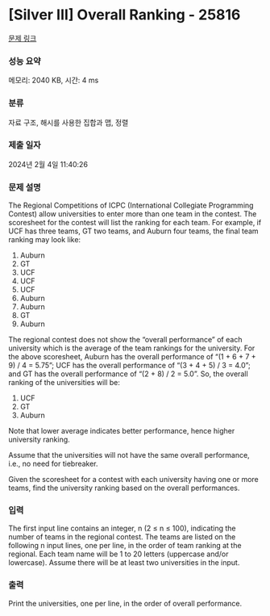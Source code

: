 # [Silver III] Overall Ranking - 25816 

[문제 링크](https://www.acmicpc.net/problem/25816) 

### 성능 요약

메모리: 2040 KB, 시간: 4 ms

### 분류

자료 구조, 해시를 사용한 집합과 맵, 정렬

### 제출 일자

2024년 2월 4일 11:40:26

### 문제 설명

<p>The Regional Competitions of ICPC (International Collegiate Programming Contest) allow universities to enter more than one team in the contest. The scoresheet for the contest will list the ranking for each team. For example, if UCF has three teams, GT two teams, and Auburn four teams, the final team ranking may look like:</p>

<ol>
	<li>Auburn</li>
	<li>GT</li>
	<li>UCF</li>
	<li>UCF</li>
	<li>UCF</li>
	<li>Auburn</li>
	<li>Auburn</li>
	<li>GT</li>
	<li>Auburn</li>
</ol>

<p>The regional contest does not show the “overall performance” of each university which is the average of the team rankings for the university. For the above scoresheet, Auburn has the overall performance of “(1 + 6 + 7 + 9) / 4 = 5.75”; UCF has the overall performance of “(3 + 4 + 5) / 3 = 4.0”; and GT has the overall performance of “(2 + 8) / 2 = 5.0”. So, the overall ranking of the universities will be:</p>

<ol>
	<li>UCF</li>
	<li>GT</li>
	<li>Auburn</li>
</ol>

<p>Note that lower average indicates better performance, hence higher university ranking.</p>

<p>Assume that the universities will not have the same overall performance, i.e., no need for tiebreaker.</p>

<p>Given the scoresheet for a contest with each university having one or more teams, find the university ranking based on the overall performances.</p>

### 입력 

 <p>The first input line contains an integer, n (2 ≤ n ≤ 100), indicating the number of teams in the regional contest. The teams are listed on the following n input lines, one per line, in the order of team ranking at the regional. Each team name will be 1 to 20 letters (uppercase and/or lowercase). Assume there will be at least two universities in the input.</p>

### 출력 

 <p>Print the universities, one per line, in the order of overall performance.</p>

